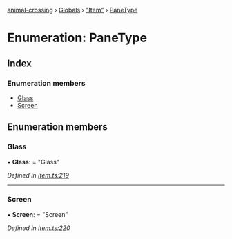[animal-crossing](../README.md) › [Globals](../globals.md) › ["Item"](../modules/_item_.md) › [PaneType](_item_.panetype.md)

# Enumeration: PaneType

## Index

### Enumeration members

* [Glass](_item_.panetype.md#glass)
* [Screen](_item_.panetype.md#screen)

## Enumeration members

###  Glass

• **Glass**: = "Glass"

*Defined in [Item.ts:219](https://github.com/Norviah/animal-crossing/blob/4ad5c16/module/types/Item.ts#L219)*

___

###  Screen

• **Screen**: = "Screen"

*Defined in [Item.ts:220](https://github.com/Norviah/animal-crossing/blob/4ad5c16/module/types/Item.ts#L220)*
